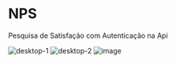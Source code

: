 # NPS
Pesquisa de Satisfação com Autenticação na Api

![desktop-1](https://github.com/user-attachments/assets/2db7d9ab-b2b1-45e7-81e3-24b5dd522f22)
![desktop-2](https://github.com/user-attachments/assets/a4590412-4613-4329-b8a0-31e4dc823eca)
![image](https://github.com/user-attachments/assets/ea7fa46c-42e1-42f8-9c65-1a30c6e86b27)


